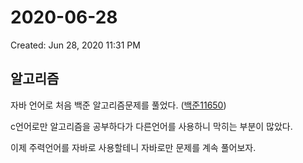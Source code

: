 # 2020-06-28

Created: Jun 28, 2020 11:31 PM

## 알고리즘

자바 언어로 처음 백준 알고리즘문제를 풀었다. ([백준11650](https://www.acmicpc.net/problem/11650))

c언어로만 알고리즘을 공부하다가 다른언어를 사용하니 막히는 부분이 많았다.

이제 주력언어를 자바로 사용할테니 자바로만 문제를 계속 풀어보자.